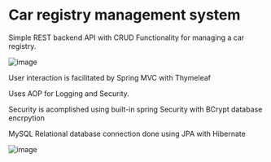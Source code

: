 # Car registry management system


Simple REST backend API with CRUD Functionality for managing a car registry.


![image](https://github.com/Eduard-Epurica/CarRegistry/assets/64744850/f238d75e-2611-4560-8ed7-acd208204025)

User interaction is facilitated by Spring MVC with Thymeleaf

Uses AOP for Logging and Security. 

Security is acomplished using built-in spring Security with BCrypt database encrpytion

MySQL Relational database connection done using JPA with Hibernate

![image](https://github.com/Eduard-Epurica/CarRegistry/assets/64744850/49eaaece-1b71-4f21-9458-fb101cdec146)
